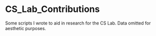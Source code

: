 # CS_Lab_Contributions
Some scripts I wrote to aid in research for the CS Lab. Data omitted for aesthetic purposes.
